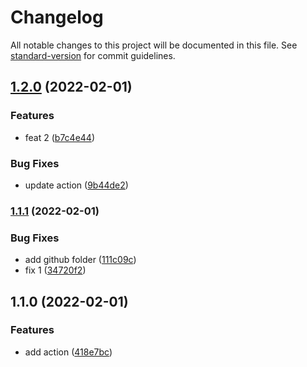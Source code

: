 # Changelog

All notable changes to this project will be documented in this file. See [standard-version](https://github.com/conventional-changelog/standard-version) for commit guidelines.

## [1.2.0](https://github.com/Wuerike/actions-playground/compare/v1.1.1...v1.2.0) (2022-02-01)


### Features

* feat 2 ([b7c4e44](https://github.com/Wuerike/actions-playground/commit/b7c4e446c4ad43a329c8e8f9060b8c04de4cce61))


### Bug Fixes

* update action ([9b44de2](https://github.com/Wuerike/actions-playground/commit/9b44de227476e22c2cd7972ed61508cdc264c14e))

### [1.1.1](https://github.com/Wuerike/actions-playground/compare/v1.1.0...v1.1.1) (2022-02-01)


### Bug Fixes

* add github folder ([111c09c](https://github.com/Wuerike/actions-playground/commit/111c09cc9a530f7c72d14c5bc9ed0cfa22dff3da))
* fix 1 ([34720f2](https://github.com/Wuerike/actions-playground/commit/34720f289146369547838984f90d879e2fa6be33))

## 1.1.0 (2022-02-01)


### Features

* add action ([418e7bc](https://github.com/Wuerike/actions-playground/commit/418e7bc0fdfe34a5536a1efef279e6f78262a256))
